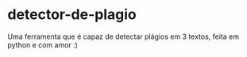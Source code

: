 # detector-de-plagio
Uma ferramenta que é capaz de detectar plágios em 3 textos, feita em python e com amor :)
